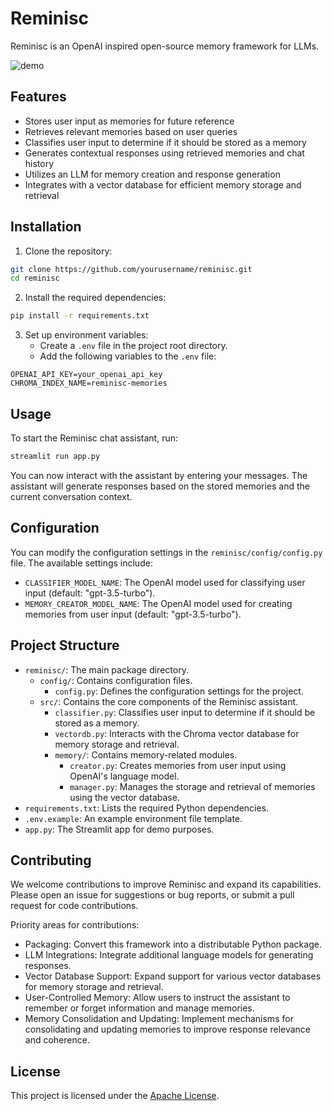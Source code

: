 # Reminisc

Reminisc is an OpenAI inspired open-source memory framework for LLMs.

![demo](demo.gif)

## Features

- Stores user input as memories for future reference
- Retrieves relevant memories based on user queries
- Classifies user input to determine if it should be stored as a memory
- Generates contextual responses using retrieved memories and chat history
- Utilizes an LLM for memory creation and response generation
- Integrates with a vector database for efficient memory storage and retrieval

## Installation

1. Clone the repository:

```bash
git clone https://github.com/yourusername/reminisc.git
cd reminisc
```

2. Install the required dependencies:

```bash
pip install -r requirements.txt
```

3. Set up environment variables:
   - Create a `.env` file in the project root directory.
   - Add the following variables to the `.env` file:

```
OPENAI_API_KEY=your_openai_api_key
CHROMA_INDEX_NAME=reminisc-memories
```

## Usage

To start the Reminisc chat assistant, run:

```bash
streamlit run app.py
```

You can now interact with the assistant by entering your messages. The assistant will generate responses based on the stored memories and the current conversation context.

## Configuration

You can modify the configuration settings in the `reminisc/config/config.py` file. The available settings include:

- `CLASSIFIER_MODEL_NAME`: The OpenAI model used for classifying user input (default: "gpt-3.5-turbo").
- `MEMORY_CREATOR_MODEL_NAME`: The OpenAI model used for creating memories from user input (default: "gpt-3.5-turbo").

## Project Structure

- `reminisc/`: The main package directory.
  - `config/`: Contains configuration files.
    - `config.py`: Defines the configuration settings for the project.
  - `src/`: Contains the core components of the Reminisc assistant.
    - `classifier.py`: Classifies user input to determine if it should be stored as a memory.
    - `vectordb.py`: Interacts with the Chroma vector database for memory storage and retrieval.
    - `memory/`: Contains memory-related modules.
      - `creator.py`: Creates memories from user input using OpenAI's language model.
      - `manager.py`: Manages the storage and retrieval of memories using the vector database.
- `requirements.txt`: Lists the required Python dependencies.
- `.env.example`: An example environment file template.
- `app.py`: The Streamlit app for demo purposes.

## Contributing

We welcome contributions to improve Reminisc and expand its capabilities. Please open an issue for suggestions or bug reports, or submit a pull request for code contributions.

Priority areas for contributions:

- Packaging: Convert this framework into a distributable Python package.
- LLM Integrations: Integrate additional language models for generating responses.
- Vector Database Support: Expand support for various vector databases for memory storage and retrieval.
- User-Controlled Memory: Allow users to instruct the assistant to remember or forget information and manage memories.
- Memory Consolidation and Updating: Implement mechanisms for consolidating and updating memories to improve response relevance and coherence.

## License

This project is licensed under the [Apache License](LICENSE).
